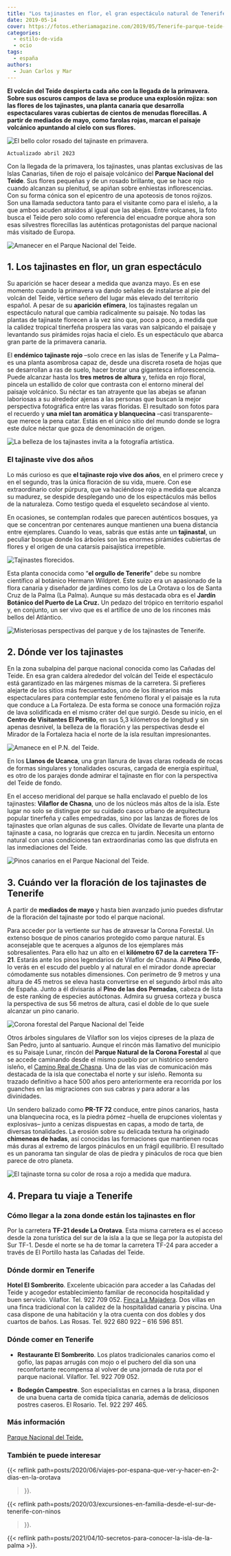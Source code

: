 ```yaml
---
title: "Los tajinastes en flor, el gran espectáculo natural de Tenerife"
date: 2019-05-14
cover: https://fotos.etheriamagazine.com/2019/05/Tenerife-parque-teide-tajinaste-artistica-e1557138323667.jpg
categories: 
  - estilo-de-vida
  - ocio
tags: 
  - españa
authors: 
  - Juan Carlos y Mar
---
```


**El volcán del Teide despierta cada año con la llegada de la primavera. Sobre sus 
oscuros campos de lava se produce una explosión rojiza: son las flores de los 
tajinastes, una planta canaria que desarrolla espectaculares varas cubiertas de cientos 
de menudas florecillas. A partir de mediados de mayo, como farolas rojas, marcan el 
paisaje volcánico apuntando al cielo con sus flores.** 

![El bello color rosado del tajinaste en primavera.](https://fotos.etheriamagazine.com/2019/05/Tenerife-parque-teide-tajinaste-artistica-e1557138323667.jpg "El bello color del tajinaste en primavera.")

```
Actualizado abril 2023
```

Con la llegada de la primavera, los tajinastes, unas plantas exclusivas de las Islas 
Canarias, tiñen de rojo el paisaje volcánico del **Parque Nacional del Teide**. Sus 
flores pequeñas y de un rosado brillante, que se hace rojo cuando alcanzan su plenitud, 
se apiñan sobre enhiestas inflorescencias. Con su forma cónica son el epicentro de una 
apoteosis de tonos rojizos. Son una llamada seductora tanto para el visitante como para 
el isleño, a la que ambos acuden atraídos al igual que las abejas. Entre volcanes, la 
foto busca el Teide pero solo como referencia del encuadre porque ahora son esas 
silvestres florecillas las auténticas protagonistas del parque nacional más visitado de 
Europa. 

![Amanecer en el Parque Nacional del Teide.](https://fotos.etheriamagazine.com/2019/05/Tenerife-parque-nacional-teide-e1557138309825.jpg "Amanecer en el Parque Nacional del Teide.")

## 1\. Los tajinastes en flor, un gran espectáculo

Su aparición se hacer desear a medida que avanza mayo. Es en ese momento cuando la 
primavera va dando señales de instalarse al pie del volcán del Teide, vértice señero del 
lugar más elevado del territorio español. A pesar de su **aparición efímera**, los 
tajinastes regalan un espectáculo natural que cambia radicalmente su paisaje. No todas 
las plantas de tajinaste florecen a la vez sino que, poco a poco, a medida que la 
calidez tropical tinerfeña prospera las varas van salpicando el paisaje y levantando sus 
pirámides rojas hacia el cielo. Es un espectáculo que abarca gran parte de la primavera 
canaria. 

El **endémico tajinaste rojo** –solo crece en las islas de Tenerife y La Palma– es una 
planta asombrosa capaz de, desde una discreta roseta de hojas que se desarrollan a ras 
de suelo, hacer brotar una gigantesca inflorescencia. Puede alcanzar hasta los **tres 
metros de altura** y, teñida en rojo floral, pincela un estallido de color que contrasta 
con el entorno mineral del paisaje volcánico. Su néctar es tan atrayente que las abejas 
se afanan laboriosas a su alrededor ajenas a las personas que buscan la mejor 
perspectiva fotográfica entre las varas floridas. El resultado son fotos para el 
recuerdo y **una miel tan aromática y blanquecina** –casi transparente– que merece la 
pena catar. Estás en el único sitio del mundo donde se logra este dulce néctar que goza 
de denominación de origen. 

![La belleza de los tajinastes invita a la fotografía artística.](https://fotos.etheriamagazine.com/2019/05/Tenerife-parque-teide-tajinaste-arte.jpg "La belleza de los tajinastes invita a la fotografía artística.")

### El tajinaste vive dos años

Lo más curioso es que **el tajinaste rojo vive dos años**, en el primero crece y en el 
segundo, tras la única floración de su vida, muere. Con ese extraordinario color 
púrpura, que va haciéndose rojo a medida que alcanza su madurez, se despide desplegando 
uno de los espectáculos más bellos de la naturaleza. Como testigo queda el esqueleto 
secándose al viento. 

En ocasiones, se contemplan rodales que parecen auténticos bosques, ya que se concentran 
por centenares aunque mantienen una buena distancia entre ejemplares. Cuando lo veas, 
sabrás que estás ante un **tajinastal**, un peculiar bosque donde los árboles son las 
enormes pirámides cubiertas de flores y el origen de una catarsis paisajística 
irrepetible. 

![Tajinastes florecidos.](https://fotos.etheriamagazine.com/2019/05/Tenerife-parque-teide-tajinaste-rosa-e1557138669326.jpg "Tajinastes florecidos.")

Esta planta conocida como “**el orgullo de Tenerife**” debe su nombre científico al 
botánico Hermann Wildpret. Este suizo era un apasionado de la flora canaria y diseñador 
de jardines como los de La Orotava o los de Santa Cruz de la Palma (La Palma). Aunque su 
más destacada obra es el **Jardín Botánico del Puerto de La Cruz.** Un pedazo del 
trópico en territorio español y, en conjunto, un ser vivo que es el artífice de uno de 
los rincones más bellos del Atlántico. 

![Misteriosas perspectivas del parque y de los tajinastes de Tenerife.](https://fotos.etheriamagazine.com/2019/05/Tenerife-parque-teide-1.jpg "Misteriosas perspectivas del parque y de los tajinastes de Tenerife.")

## 2\. Dónde ver los tajinastes

En la zona subalpina del parque nacional conocida como las Cañadas del Teide. En esa 
gran caldera alrededor del volcán del Teide el espectáculo está garantizado en las 
márgenes mismas de la carretera. Si prefieres alejarte de los sitios más frecuentados, 
uno de los itinerarios más espectaculares para contemplar este fenómeno floral y el 
paisaje es la ruta que conduce a La Fortaleza. De esta forma se conoce una formación 
rojiza de lava solidificada en el mismo cráter del que surgió. Desde su inicio, en el 
**Centro de Visitantes El Portillo**, en sus 5,3 kilómetros de longitud y sin apenas 
desnivel, la belleza de la floración y las perspectivas desde el Mirador de la Fortaleza 
hacia el norte de la isla resultan impresionantes. 

![Amanece en el P.N. del Teide.](https://fotos.etheriamagazine.com/2019/05/Tenerife-parque-teide-amanecer-e1557138973307.jpg "Amanece en el P.N. del Teide.")

En los **Llanos de Ucanca**, una gran llanura de lavas claras rodeada de rocas de formas 
singulares y tonalidades oscuras, cargada de energía espiritual, es otro de los parajes 
donde admirar el tajinaste en flor con la perspectiva del Teide de fondo. 

En el acceso meridional del parque se halla enclavado el pueblo de los tajinastes: 
**Vilaflor de Chasna**, uno de los núcleos más altos de la isla. Este lugar no solo se 
distingue por su cuidado casco urbano de arquitectura popular tinerfeña y calles 
empedradas, sino por las lanzas de flores de los tajinastes que orlan algunas de sus 
calles. Olvídate de llevarte una planta de tajinaste a casa, no lograrás que crezca en 
tu jardín. Necesita un entorno natural con unas condiciones tan extraordinarias como las 
que disfruta en las inmediaciones del Teide. 

![Pinos canarios en el Parque Nacional del Teide.](https://fotos.etheriamagazine.com/2019/05/Tenerife-parque-teide-pinos-e1557138452730.jpg "Pinos canarios en el Parque Nacional del Teide.")

## 3\. Cuándo ver la floración de los tajinastes de Tenerife

A partir de **mediados de mayo** y hasta bien avanzado junio puedes disfrutar de la 
floración del tajinaste por todo el parque nacional. 

Para acceder por la vertiente sur has de atravesar la Corona Forestal. Un extenso bosque 
de pinos canarios protegido como parque natural. Es aconsejable que te acerques a 
algunos de los ejemplares más sobresalientes. Para ello haz un alto en el **kilómetro 67 
de la carretera TF-21**. Estarás ante los pinos legendarios de Vilaflor de Chasna. Al 
**Pino Gordo**, lo verás en el escudo del pueblo y al natural en el mirador donde 
apreciar cómodamente sus notables dimensiones. Con perímetro de 9 metros y una altura de 
45 metros se eleva hasta convertirse en el segundo árbol más alto de España. Junto a él 
divisarás al **Pino de las dos Pernadas**, cabeza de lista de este ranking de especies 
autóctonas. Admira su gruesa corteza y busca la perspectiva de sus 56 metros de altura, 
casi el doble de lo que suele alcanzar un pino canario. 

![Corona forestal del Parque Nacional del Teide](https://fotos.etheriamagazine.com/2019/05/Tenerife-parque-teide-paisaje-e1557138582386.jpg "Corona forestal del P.N. del Teide.")

Otros árboles singulares de Vilaflor son los viejos cipreses de la plaza de San Pedro, 
junto al santuario. Aunque el rincón más llamativo del municipio es su Paisaje Lunar, 
rincón del **Parque Natural de la Corona Forestal** al que se accede caminando desde el 
mismo pueblo por un histórico sendero isleño, el [Camino Real de 
Chasna](https://www.webtenerife.com/que-hacer/naturaleza/senderismo/senderos/camino-de-chasna-paisaje-lunar.htm). 
Una de las vías de comunicación más destacada de la isla que conectaba el norte y sur 
isleño. Remonta su trazado definitivo a hace 500 años pero anteriormente era recorrida 
por los guanches en las migraciones con sus cabras y para adorar a las divinidades. 

Un sendero balizado como **PR-TF 72** conduce, entre pinos canarios, hasta una 
blanquecina roca, es la piedra pómez –huella de erupciones violentas y explosivas– junto 
a cenizas dispuestas en capas, a modo de tarta, de diversas tonalidades. La erosión 
sobre su delicada textura ha originado **chimeneas de hadas**, así conocidas las 
formaciones que mantienen rocas más duras al extremo de largos pináculos en un frágil 
equilibrio. El resultado es un panorama tan singular de olas de piedra y pináculos de 
roca que bien parece de otro planeta. 

![El tajinaste torna su color de rosa a rojo a medida que madura.](https://fotos.etheriamagazine.com/2019/05/Tenerife-parque-teide-tajinaste-rosado-e1557140176736.jpg "El tajinaste torna su color de rosa a rojo a medida que madura.")

## 4\. Prepara tu viaje a Tenerife

### Cómo llegar a la zona donde están los tajinastes en flor

Por la carretera **TF-21 desde La Orotava**. Esta misma carretera es el acceso desde la 
zona turística del sur de la isla a la que se llega por la autopista del Sur TF-1. Desde 
el norte se ha de tomar la carretera TF-24 para acceder a través de El Portillo hasta 
las Cañadas del Teide. 

### Dónde dormir en Tenerife

**Hotel El Sombrerito**. Excelente ubicación para acceder a las Cañadas del Teide y 
acogedor establecimiento familiar de reconocida hospitalidad y buen servicio. Vilaflor. 
Tel. 922 709 052. [Finca La Majadera](https://fincalamajadera.com). Dos villas en una 
finca tradicional con la calidez de la hospitalidad canaria y piscina. Una casa dispone 
de una habitación y la otra cuenta con dos dobles y dos cuartos de baños. Las Rosas. 
Tel. 922 680 922 – 616 596 851. 

### Dónde comer en Tenerife

- **Restaurante El Sombrerito**. Los platos tradicionales canarios como el gofio, las 
papas arrugás con mojo o el puchero del día son una reconfortante recompensa al volver 
de una jornada de ruta por el parque nacional. Vilaflor. Tel. 922 709 052. 

- **Bodegón Campestre**. Son especialistas en carnes a la brasa, disponen de una buena 
carta de comida típica canaria, además de deliciosos postres caseros. El Rosario. Tel. 
922 297 465. 

### Más información

[Parque Nacional del Teide.](https://parquesnacionales.cnig.es/teide) 

### También te puede interesar

{{< reflink path=posts/2020/06/viajes-por-espana-que-ver-y-hacer-en-2-dias-en-la-orotava 
>}}. 

{{< reflink path=posts/2020/03/excursiones-en-familia-desde-el-sur-de-tenerife-con-ninos 
>}}. 

{{< reflink path=posts/2021/04/10-secretos-para-conocer-la-isla-de-la-palma >}}.
